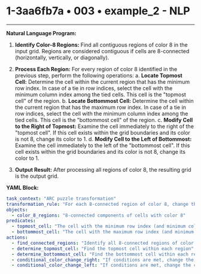 # 1-3aa6fb7a • 003 • example_2 - NLP

---
**Natural Language Program:**

1. **Identify Color-8 Regions:** Find all contiguous regions of color 8 in the input grid. Regions are considered contiguous if cells are 8-connected (horizontally, vertically, or diagonally).

2. **Process Each Region:** For every region of color 8 identified in the previous step, perform the following operations:
   a. **Locate Topmost Cell:** Determine the cell within the current region that has the minimum row index. In case of a tie in row indices, select the cell with the minimum column index among the tied cells. This cell is the "topmost cell" of the region.
   b. **Locate Bottommost Cell:** Determine the cell within the current region that has the maximum row index. In case of a tie in row indices, select the cell with the minimum column index among the tied cells. This cell is the "bottommost cell" of the region.
   c. **Modify Cell to the Right of Topmost:** Examine the cell immediately to the right of the "topmost cell". If this cell exists within the grid boundaries and its color is not 8, change its color to 1.
   d. **Modify Cell to the Left of Bottommost:** Examine the cell immediately to the left of the "bottommost cell". If this cell exists within the grid boundaries and its color is not 8, change its color to 1.

3. **Output Result:** After processing all regions of color 8, the resulting grid is the output grid.

**YAML Block:**

```yaml
task_context: "ARC puzzle transformation"
transformation_rule: "For each 8-connected region of color 8, change the color of the cell to the right of the topmost cell and to the left of the bottommost cell to color 1, provided they are within the grid and are not already color 8."
objects:
  - color_8_regions: "8-connected components of cells with color 8"
predicates:
  - topmost_cell: "The cell with the minimum row index (and minimum column index in case of row index ties) within a region"
  - bottommost_cell: "The cell with the maximum row index (and minimum column index in case of row index ties) within a region"
actions:
  - find_connected_regions: "Identify all 8-connected regions of color 8"
  - determine_topmost_cell: "Find the topmost cell within each region"
  - determine_bottommost_cell: "Find the bottommost cell within each region"
  - conditional_color_change_right: "If conditions are met, change the color of the cell to the right of the topmost cell to 1"
  - conditional_color_change_left: "If conditions are met, change the color of the cell to the left of the bottommost cell to 1"
```
